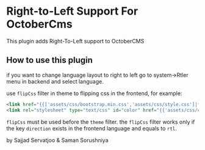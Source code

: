 Right-to-Left Support For OctoberCms
=============
This plugin adds Right-To-Left support to OctoberCMS
## How to use this plugin
if you want to change language layout to right to left go to system->Rtler menu in backend and select language. 

use ```flipCss``` filter in theme to flipping css in the frontend, for example:
```html
<link href="{{['assets/css/bootstrap.min.css','assets/css/style.css']|flipCss|theme}}" rel="stylesheet">
<link rel="stylesheet" type="text/css" id="color" href="{{'assets/css/colors/default.css'|flipCss}}"/>
```
```flipCss``` must be used before the ```theme``` filter.
the ```flipCss``` filter works only if the key ```direction``` exists in the frontend language and equals to ```rtl```.

by Sajjad Servatjoo & Saman Sorushniya